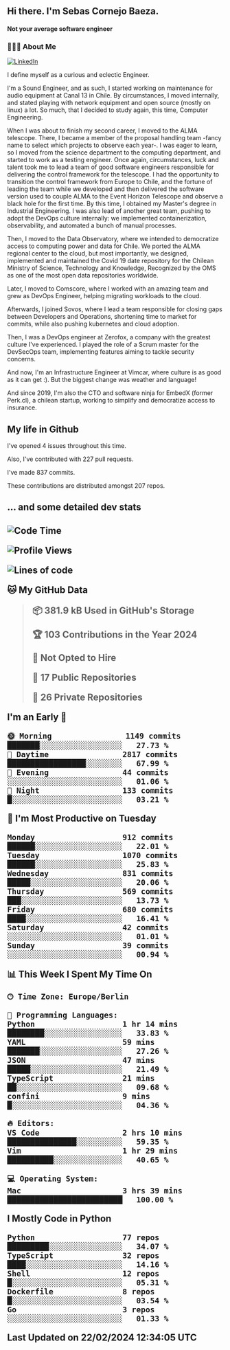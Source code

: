 <h2> Hi there.  I'm Sebas Cornejo Baeza.</h2>
<h4> Not your average software engineer</h4>
<h3> 👨🏻‍💻 About Me </h3>
<a href="http://linkedin.com/in/sebastian-cornejo-baeza/"><img alt="LinkedIn" src="https://img.shields.io/badge/Sebas%20Cornejo%20-informational?style=appveyor&logo=linkedin"></a>


I define myself as a curious and eclectic Engineer.

I'm a Sound Engineer, and as such, I started working on maintenance for audio equipment at Canal 13 in Chile.
By circumstances, I moved internally, and stated playing with network equipment and open source (mostly on linux) 
a lot. So much, that I decided to study again, this time, Computer Engineering.

When I was about to finish my second career, I moved to the ALMA telescope. There, I became a member of the proposal handling team
-fancy name to select which projects to observe each year-. 
I was eager to learn, so I moved from the science department to the computing department, and started to work as 
a testing engineer. Once again, circumstances, luck and talent took me to lead a team of good software engineers 
responsible for delivering the control framework for the telescope. I had the opportunity to transition the control framework from
Europe to Chile, and the fortune of leading the team while we developed and then delivered the software
version used to couple ALMA to the Event Horizon Telescope and observe a black hole for the first time.
By this time, I obtained my Master's degree in Industrial Engineering.
I was also lead of another great team, pushing to adopt the DevOps culture internally: we implemented containerization, observability, and automated a bunch of manual processes.

Then, I moved to the Data Observatory, where we intended to democratize access to computing power
and data for Chile. We ported the ALMA regional center to the cloud, but most importantly, we designed, implemented
and maintained the Covid 19 date repository for the Chilean Ministry of Science, Technology and Knowledge, Recognized by the OMS as one of the most open
data repositories worldwide.

Later, I moved to Comscore, where I worked with an amazing team and grew as DevOps Engineer, helping migrating workloads to the cloud.

Afterwards, I joined Sovos, where I lead a team responsible for closing gaps between Developers and Operations, shortening time to market for commits, while
also pushing kubernetes and cloud adoption.

Then, I was a DevOps engineer at Zerofox, a company with the greatest culture I've experienced. I played the role of a Scrum master for the DevSecOps team,
implementing features aiming to tackle security concerns.

And now, I'm an Infrastructure Engineer at Vimcar, where culture is as good as it can get :). But the biggest change was weather and language!
 
And since 2019, I'm also the CTO and software ninja for EmbedX (former Perk.cl), a chilean startup, working to simplify and democratize access to insurance.

<h2> My life in Github </h2>

I've opened 4 issues throughout this time.

Also, I've contributed with 227 pull requests.

I've made 837 commits.

These contributions are distributed amongst 207 repos.

<h2>... and some detailed dev stats<h2>

<!--START_SECTION:waka-->
![Code Time](http://img.shields.io/badge/Code%20Time-671%20hrs%205%20mins-blue)

![Profile Views](http://img.shields.io/badge/Profile%20Views-0-blue)

![Lines of code](https://img.shields.io/badge/From%20Hello%20World%20I%27ve%20Written-1.3%20million%20lines%20of%20code-blue)

**🐱 My GitHub Data** 

> 📦 381.9 kB Used in GitHub's Storage 
 > 
> 🏆 103 Contributions in the Year 2024
 > 
> 🚫 Not Opted to Hire
 > 
> 📜 17 Public Repositories 
 > 
> 🔑 26 Private Repositories 
 > 
**I'm an Early 🐤** 

```text
🌞 Morning                1149 commits        ███████░░░░░░░░░░░░░░░░░░   27.73 % 
🌆 Daytime                2817 commits        █████████████████░░░░░░░░   67.99 % 
🌃 Evening                44 commits          ░░░░░░░░░░░░░░░░░░░░░░░░░   01.06 % 
🌙 Night                  133 commits         █░░░░░░░░░░░░░░░░░░░░░░░░   03.21 % 
```
📅 **I'm Most Productive on Tuesday** 

```text
Monday                   912 commits         ██████░░░░░░░░░░░░░░░░░░░   22.01 % 
Tuesday                  1070 commits        ██████░░░░░░░░░░░░░░░░░░░   25.83 % 
Wednesday                831 commits         █████░░░░░░░░░░░░░░░░░░░░   20.06 % 
Thursday                 569 commits         ███░░░░░░░░░░░░░░░░░░░░░░   13.73 % 
Friday                   680 commits         ████░░░░░░░░░░░░░░░░░░░░░   16.41 % 
Saturday                 42 commits          ░░░░░░░░░░░░░░░░░░░░░░░░░   01.01 % 
Sunday                   39 commits          ░░░░░░░░░░░░░░░░░░░░░░░░░   00.94 % 
```


📊 **This Week I Spent My Time On** 

```text
🕑︎ Time Zone: Europe/Berlin

💬 Programming Languages: 
Python                   1 hr 14 mins        ████████░░░░░░░░░░░░░░░░░   33.83 % 
YAML                     59 mins             ███████░░░░░░░░░░░░░░░░░░   27.26 % 
JSON                     47 mins             █████░░░░░░░░░░░░░░░░░░░░   21.49 % 
TypeScript               21 mins             ██░░░░░░░░░░░░░░░░░░░░░░░   09.68 % 
confini                  9 mins              █░░░░░░░░░░░░░░░░░░░░░░░░   04.36 % 

🔥 Editors: 
VS Code                  2 hrs 10 mins       ███████████████░░░░░░░░░░   59.35 % 
Vim                      1 hr 29 mins        ██████████░░░░░░░░░░░░░░░   40.65 % 

💻 Operating System: 
Mac                      3 hrs 39 mins       █████████████████████████   100.00 % 
```

**I Mostly Code in Python** 

```text
Python                   77 repos            █████████░░░░░░░░░░░░░░░░   34.07 % 
TypeScript               32 repos            ████░░░░░░░░░░░░░░░░░░░░░   14.16 % 
Shell                    12 repos            █░░░░░░░░░░░░░░░░░░░░░░░░   05.31 % 
Dockerfile               8 repos             █░░░░░░░░░░░░░░░░░░░░░░░░   03.54 % 
Go                       3 repos             ░░░░░░░░░░░░░░░░░░░░░░░░░   01.33 % 
```




 Last Updated on 22/02/2024 12:34:05 UTC
<!--END_SECTION:waka-->
